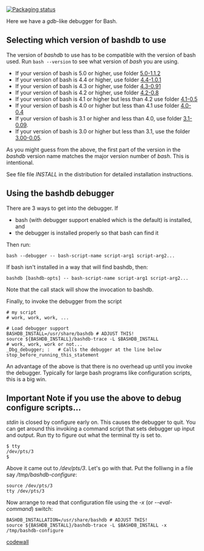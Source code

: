[![Packaging status](https://repology.org/badge/vertical-allrepos/bashdb.svg)](https://repology.org/project/bashdb/versions)

Here we have a *gdb*-like debugger for Bash.

## Selecting which version of bashdb to use ##

The version of *bashdb* to use has to be compatible with the version
of bash used. Run `bash --version` to see what version of *bash* you
are using.

* If your version of bash is 5.0 or higher, use folder [5.0-1.1.2](https://sourceforge.net/projects/bashdb/files/bashdb/5.0-1.1.2/)
* If your version of bash is 4.4 or higher, use folder [4.4-1.0.1](https://sourceforge.net/projects/bashdb/files/bashdb/4.4-1.0.1/)
* If your version of bash is 4.3 or higher, use folder [4.3-0.91](https://sourceforge.net/projects/bashdb/files/bashdb/4.3-0.91/)
* If your version of bash is 4.2 or higher, use folder [4.2-0.8](https://sourceforge.net/projects/bashdb/files/bashdb/4.1-0.5/)
* If your version of bash is 4.1 or higher but less than 4.2 use folder [4.1-0.5](https://sourceforge.net/projects/bashdb/files/bashdb/4.1-0.5/)
* If your version of bash is 4.0 or higher but less than 4.1 use folder [4.0-0.4](https://sourceforge.net/projects/bashdb/files/bashdb/3.1-0.09/)
* If your version of bash is 3.1 or higher and less than 4.0, use folder [3.1-0.09](https://sourceforge.net/projects/bashdb/files/bashdb/3.1-0.09/).
* If your version of bash is 3.0 or higher but less than 3.1, use the folder [3.00-0.05](https://sourceforge.net/projects/bashdb/files/bashdb/3.00-0.05/).

As you might guess from the above, the first part of the version in the *bashdb* version name matches the major version number of *bash*. This is intentional.

See file file *INSTALL* in the distribution for detailed installation
instructions.

## Using the bashdb debugger ##

There are 3 ways to get into the debugger. If

* bash (with debugger support enabled which is the default) is installed, and
* the debugger is installed properly so that bash can find it

Then run:

    bash --debugger -- bash-script-name script-arg1 script-arg2...

If bash isn't installed in a way that will find bashdb, then:

    bashdb [bashdb-opts] -- bash-script-name script-arg1 script-arg2...

Note that the call stack will show the invocation to bashdb.

Finally, to invoke the debugger from the script

    # my script
    # work, work, work, ...

    # Load debugger support
	BASHDB_INSTALL=/usr/share/bashdb # ADJUST THIS!
    source ${BASHDB_INSTALL}/bashdb-trace -L $BASHDB_INSTALL
    # work, work, work or not...
    _Dbg_debugger; :   # Calls the debugger at the line below
    stop_before_running_this_statement

An advantage of the above is that there is no overhead up until you
invoke the debugger. Typically for large bash programs like
configuration scripts, this is a big win.

## Important Note if you use the above to debug configure scripts... ##

*stdin* is closed by configure early on. This causes the debugger to quit.
You can get around this invoking a command script that sets debugger
up input and output. Run tty to figure out what the terminal tty is set to.

    $ tty
    /dev/pts/3
    $

Above it came out to */dev/pts/3*. Let's go with that. Put the folliwng
in a file say */tmp/bashdb-configure*:

    source /dev/pts/3
    tty /dev/pts/3

Now arrange to read that configuration file using the *-x* (or *--eval-command*)
switch:

    BASHDB_INSTALLATION=/usr/share/bashdb # ADJUST THIS!
    source ${BASHDB_INSTALL}/bashdb-trace -L $BASHDB_INSTALL -x /tmp/bashdb-configure

[codewall](https://coderwall.com/rocky)
